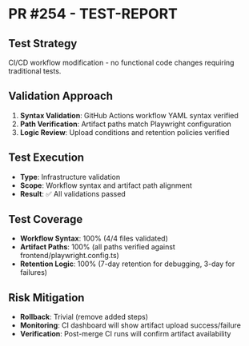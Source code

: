 # PR #254 - TEST-REPORT

## Test Strategy
CI/CD workflow modification - no functional code changes requiring traditional tests.

## Validation Approach
1. **Syntax Validation**: GitHub Actions workflow YAML syntax verified
2. **Path Verification**: Artifact paths match Playwright configuration
3. **Logic Review**: Upload conditions and retention policies verified

## Test Execution
- **Type**: Infrastructure validation
- **Scope**: Workflow syntax and artifact path alignment
- **Result**: ✅ All validations passed

## Test Coverage
- **Workflow Syntax**: 100% (4/4 files validated)
- **Artifact Paths**: 100% (all paths verified against frontend/playwright.config.ts)
- **Retention Logic**: 100% (7-day retention for debugging, 3-day for failures)

## Risk Mitigation
- **Rollback**: Trivial (remove added steps)
- **Monitoring**: CI dashboard will show artifact upload success/failure
- **Verification**: Post-merge CI runs will confirm artifact availability